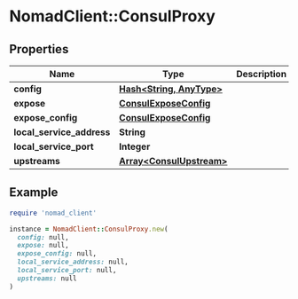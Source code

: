 # NomadClient::ConsulProxy

## Properties

| Name | Type | Description | Notes |
| ---- | ---- | ----------- | ----- |
| **config** | [**Hash&lt;String, AnyType&gt;**](AnyType.md) |  | [optional] |
| **expose** | [**ConsulExposeConfig**](ConsulExposeConfig.md) |  | [optional] |
| **expose_config** | [**ConsulExposeConfig**](ConsulExposeConfig.md) |  | [optional] |
| **local_service_address** | **String** |  | [optional] |
| **local_service_port** | **Integer** |  | [optional] |
| **upstreams** | [**Array&lt;ConsulUpstream&gt;**](ConsulUpstream.md) |  | [optional] |

## Example

```ruby
require 'nomad_client'

instance = NomadClient::ConsulProxy.new(
  config: null,
  expose: null,
  expose_config: null,
  local_service_address: null,
  local_service_port: null,
  upstreams: null
)
```


